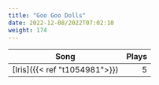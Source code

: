 ```yaml
---
title: "Goo Goo Dolls"
date: 2022-12-08/2022T07:02:10
weight: 174
---
```




 Song | Plays 
----- | -----:
[Iris]({{< ref "t1054981">}}) | 5
